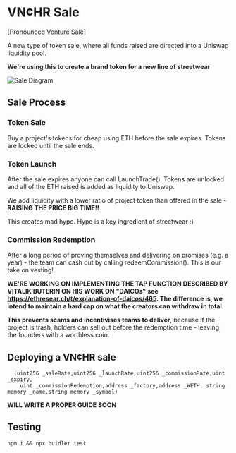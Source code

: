 # VN¢HR Sale

[Pronounced Venture Sale] 

A new type of token sale, where all funds raised are directed into a Uniswap liquidity pool. 

**We're using this to create a brand token for a new line of streetwear**

![Sale Diagram](https://github.com/realkinando/vnchrSale/blob/master/Screenshot%20from%202020-08-02%2013-22-26.png?raw=true)

## Sale Process

### Token Sale
Buy a project's tokens for cheap using ETH before the sale expires. Tokens are locked until the sale ends.

### Token Launch
After the sale expires anyone can call LaunchTrade(). Tokens are unlocked and all of the ETH raised is added as liquidity to Uniswap. 

We add liquidity with a lower ratio of project token than offered in the sale - **RAISING THE PRICE BIG TIME!!**

This creates mad hype. Hype is a key ingredient of streetwear :)

### Commission Redemption
After a long period of proving themselves and delivering on promises (e.g. a year) - the team can cash out by calling redeemCommission(). This is our take on vesting! 

**WE'RE WORKING ON IMPLEMENTING THE TAP FUNCTION DESCRIBED BY VITALIK BUTERIN ON HIS WORK ON "DAICOs" see https://ethresear.ch/t/explanation-of-daicos/465. The difference is, we intend to maintain a hard cap on what the creators can withdraw in total.**

**This prevents scams and incentivises teams to deliver**, because if the project is trash, holders can sell out before the redemption time - leaving the founders with a worthless coin. 

## Deploying a VN¢HR sale
```sol
  (uint256 _saleRate,uint256 _launchRate,uint256 _commissionRate,uint _expiry,
    uint _commissionRedemption,address _factory,address _WETH, string memory _name,string memory _symbol)
```

**WILL WRITE A PROPER GUIDE SOON**

## Testing
```
npm i && npx buidler test
```
